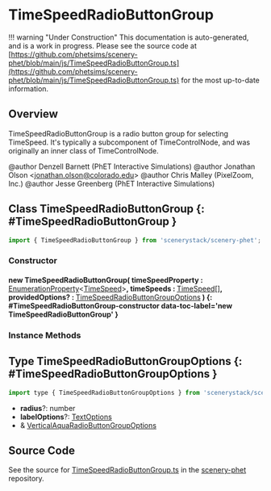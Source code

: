 # TimeSpeedRadioButtonGroup

!!! warning "Under Construction"
    This documentation is auto-generated, and is a work in progress. Please see the source code at
    [https://github.com/phetsims/scenery-phet/blob/main/js/TimeSpeedRadioButtonGroup.ts](https://github.com/phetsims/scenery-phet/blob/main/js/TimeSpeedRadioButtonGroup.ts) for the most up-to-date information.

## Overview

TimeSpeedRadioButtonGroup is a radio button group for selecting TimeSpeed.
It's typically a subcomponent of TimeControlNode, and was originally an inner class of TimeControlNode.

@author Denzell Barnett (PhET Interactive Simulations)
@author Jonathan Olson &lt;jonathan.olson@colorado.edu&gt;
@author Chris Malley (PixelZoom, Inc.)
@author Jesse Greenberg (PhET Interactive Simulations)

## Class TimeSpeedRadioButtonGroup {: #TimeSpeedRadioButtonGroup }


```js
import { TimeSpeedRadioButtonGroup } from 'scenerystack/scenery-phet';
```
### Constructor

#### new TimeSpeedRadioButtonGroup( timeSpeedProperty : <span style="font-weight: 400;">[EnumerationProperty](../axon/EnumerationProperty.md)&lt;[TimeSpeed](../scenery-phet/TimeSpeed.md)&gt;</span>, timeSpeeds : <span style="font-weight: 400;">[TimeSpeed](../scenery-phet/TimeSpeed.md)[]</span>, providedOptions? : <span style="font-weight: 400;">[TimeSpeedRadioButtonGroupOptions](../scenery-phet/TimeSpeedRadioButtonGroup.md#TimeSpeedRadioButtonGroupOptions)</span> ) {: #TimeSpeedRadioButtonGroup-constructor data-toc-label='new TimeSpeedRadioButtonGroup' }

### Instance Methods





## Type TimeSpeedRadioButtonGroupOptions {: #TimeSpeedRadioButtonGroupOptions }


```js
import type { TimeSpeedRadioButtonGroupOptions } from 'scenerystack/scenery-phet';
```


- **radius**?: <span style="color: hsla(calc(var(--md-hue) + 180deg),80%,40%,1);">number</span>
- **labelOptions**?: [TextOptions](../scenery/Text.md#TextOptions)
- &amp; [VerticalAquaRadioButtonGroupOptions](../sun/VerticalAquaRadioButtonGroup.md#VerticalAquaRadioButtonGroupOptions)




## Source Code

See the source for [TimeSpeedRadioButtonGroup.ts](https://github.com/phetsims/scenery-phet/blob/main/js/TimeSpeedRadioButtonGroup.ts) in the [scenery-phet](https://github.com/phetsims/scenery-phet) repository.
